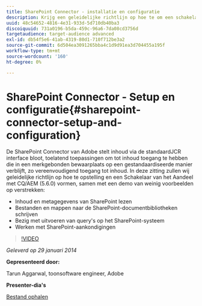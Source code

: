 ```yaml
---
title: SharePoint Connector - installatie en configuratie
description: Krijg een geleidelijke richtlijn op hoe te om een schakelaar van het Aandeel met CQ/AEM (5.6.0), samen met een demo van weinig voorbeelden te installeren en te vormen. De SharePoint Connector van Adobe stelt inhoud via de standaardJCR interface bloot, toelatend toepassingen om tot inhoud toegang te hebben die in een merkgebonden bewaarplaats op een gestandaardiseerde manier verblijft, zo vereenvoudigend toegang tot inhoud.
uuid: 48c54652-4816-4e31-933d-5d710db40ba3
discoiquuid: 731a0196-b5da-459c-96a6-7da08cd3756d
targetaudience: target-audience advanced
exl-id: db54f5e6-41ab-4319-80d1-710f712be3a2
source-git-commit: 6d504ea3091265bba4c1d9d91ea3d704455a195f
workflow-type: tm+mt
source-wordcount: '160'
ht-degree: 0%

---
```


# SharePoint Connector - Setup en configuratie{#sharepoint-connector-setup-and-configuration}

De SharePoint Connector van Adobe stelt inhoud via de standaardJCR interface bloot, toelatend toepassingen om tot inhoud toegang te hebben die in een merkgebonden bewaarplaats op een gestandaardiseerde manier verblijft, zo vereenvoudigend toegang tot inhoud. In deze zitting zullen wij geleidelijke richtlijn op hoe te opstelling en een Schakelaar van het Aandeel met CQ/AEM (5.6.0) vormen, samen met een demo van weinig voorbeelden op verstrekken:

* Inhoud en metagegevens van SharePoint lezen
* Bestanden en mappen naar de SharePoint-documentbibliotheken schrijven
* Bezig met uitvoeren van query&#39;s op het SharePoint-systeem
* Werken met SharePoint-aankondigingen

>[!VIDEO](https://video.tv.adobe.com/v/19525/?quality=9)

*Geleverd op 29 januari 2014*

**Gepresenteerd door:**

Tarun Aggarwal, toonsoftware engineer, Adobe

**Presenter-dia&#39;s**

[Bestand ophalen](assets/cq-gems-sharepoint-connector.pdf)
<!--
[Get back to the Overview](https://helpx.adobe.com/experience-manager/kt/eseminars/gems/aem-index.html)
-->
